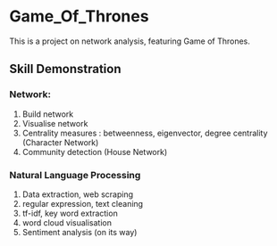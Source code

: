 # Game_Of_Thrones

This is a project on network analysis, featuring Game of Thrones.

## Skill Demonstration

### Network:
1. Build network
2. Visualise network
3. Centrality measures : betweenness, eigenvector, degree centrality (Character Network)
4. Community detection (House Network)

### Natural Language Processing
1. Data extraction, web scraping
2. regular expression, text cleaning
3. tf-idf, key word extraction
4. word cloud visualisation
5. Sentiment analysis (on its way)
